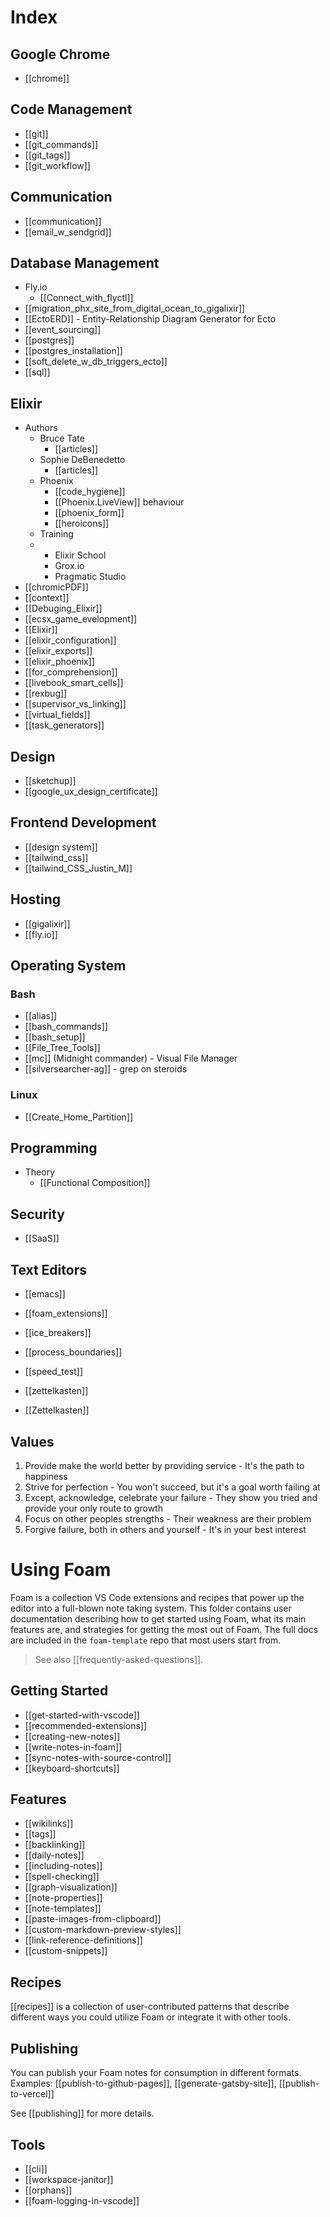 # Index

## Google Chrome
- [[chrome]]

## Code Management
- [[git]]
- [[git_commands]]
- [[git_tags]]
- [[git_workflow]]

## Communication
- [[communication]]
- [[email_w_sendgrid]]

## Database Management
- Fly.io
  - [[Connect_with_flyctl]]
- [[migration_phx_site_from_digital_ocean_to_gigalixir]]
- [[EctoERD]] - Entity-Relationship Diagram Generator for Ecto
- [[event_sourcing]]
- [[postgres]]
- [[postgres_installation]]
- [[soft_delete_w_db_triggers_ecto]]
- [[sql]]

## Elixir
- Authors
  - Bruce Tate
    - [[articles]]
  - Sophie DeBenedetto
    - [[articles]]
  - Phoenix
    - [[code_hygiene]]
    - [[Phoenix.LiveView]] behaviour
    - [[phoenix_form]]
    - [[heroicons]]
  - Training
  - 
    - Elixir School
    - Grox.io
    - Pragmatic Studio
- [[chromicPDF]]
- [[context]]
- [[Debuging_Elixir]]
- [[ecsx_game_evelopment]]
- [[Elixir]]
- [[elixir_configuration]]
- [[elixir_exports]]
- [[elixir_phoenix]]
- [[for_comprehension]]
- [[livebook_smart_cells]]
- [[rexbug]]
- [[supervisor_vs_linking]]
- [[virtual_fields]]
- [[task_generators]]

## Design
- [[sketchup]]
- [[google_ux_design_certificate]]


## Frontend Development
- [[design system]]
- [[tailwind_css]]
- [[tailwind_CSS_Justin_M]]

## Hosting
- [[gigalixir]]
- [[fly.io]]

## Operating System
  ### Bash
  - [[alias]]
  - [[bash_commands]]
  - [[bash_setup]]
  - [[File_Tree_Tools]]
  - [[mc]] (Midnight commander) - Visual File Manager
  - [[silversearcher-ag]] - grep on steroids
  ### Linux
  - [[Create_Home_Partition]] 

## Programming
- Theory 
  - [[Functional Composition]]

## Security
- [[SaaS]]

## Text Editors
- [[emacs]]
- [[foam_extensions]]
- [[ice_breakers]]

- [[process_boundaries]]
- [[speed_test]]
- [[zettelkasten]]
- [[Zettelkasten]]

## Values
1. Provide make the world better by providing service - It's the path to happiness
2. Strive for perfection - You won't succeed, but it's a goal worth failing at
3. Except, acknowledge, celebrate your failure - They show you tried and provide your only route to growth
4. Focus on other peoples strengths - Their weakness are their problem
5. Forgive failure, both in others and yourself - It's in your best interest



# Using Foam
Foam is a collection VS Code extensions and recipes that power up the editor
into a full-blown note taking system. This folder contains user documentation
describing how to get started using Foam, what its main features are, and
strategies for getting the most out of Foam. The full docs are included in the
`foam-template` repo that most users start from.

> See also [[frequently-asked-questions]].

## Getting Started

- [[get-started-with-vscode]]
- [[recommended-extensions]]
- [[creating-new-notes]]
- [[write-notes-in-foam]]
- [[sync-notes-with-source-control]]
- [[keyboard-shortcuts]]

## Features

- [[wikilinks]]
- [[tags]]
- [[backlinking]]
- [[daily-notes]]
- [[including-notes]]
- [[spell-checking]]
- [[graph-visualization]]
- [[note-properties]]
- [[note-templates]]
- [[paste-images-from-clipboard]]
- [[custom-markdown-preview-styles]]
- [[link-reference-definitions]]
- [[custom-snippets]]

## Recipes

[[recipes]] is a collection of user-contributed patterns that describe different ways you could utilize Foam or integrate it with other tools.

## Publishing

You can publish your Foam notes for consumption in different formats.
Examples: [[publish-to-github-pages]], [[generate-gatsby-site]], [[publish-to-vercel]]

See [[publishing]] for more details.

## Tools

- [[cli]]
- [[workspace-janitor]]
- [[orphans]]
- [[foam-logging-in-vscode]]

